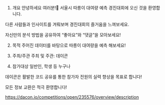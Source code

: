 1. 개요
안녕하세요 여러분!🙌 서울시 따릉이 대여량 예측 경진대회에 오신 것을 환영합니다.



다른 사람들과 인사이트를 겨뤄보며 경진대회의 즐거움을 느껴보세요.

자신만의 분석 방법을 공유하여 “좋아요”와 “댓글”을 모아보세요!



2. 목적
주어진 데이터를 바탕으로 따릉이 대여량을 예측 해보세요!





3. 주최/주관
주최 및 주관: 데이콘





4. 참가대상
일반인, 학생 등 누구나





데이콘은 활발한 코드 공유를 통한 참가자 전원의 실력 향상을 목표로 합니다!


모든 정보 교환은 적극 환영합니다!

<https://dacon.io/competitions/open/235576/overview/description>
